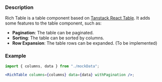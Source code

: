 ### Description

Rich Table is a table component based on
[Tanstack React Table](https://tanstack.com/table/). It adds some features to
the table component, such as:

- **Pagination**: The table can be paginated.
- **Sorting**: The table can be sorted by columns.
- **Row Expansion**: The table rows can be expanded. (To be implemented)

### Example

```jsx
import { columns, data } from "./mockData";

<RichTable columns={columns} data={data} withPagination />;
```
